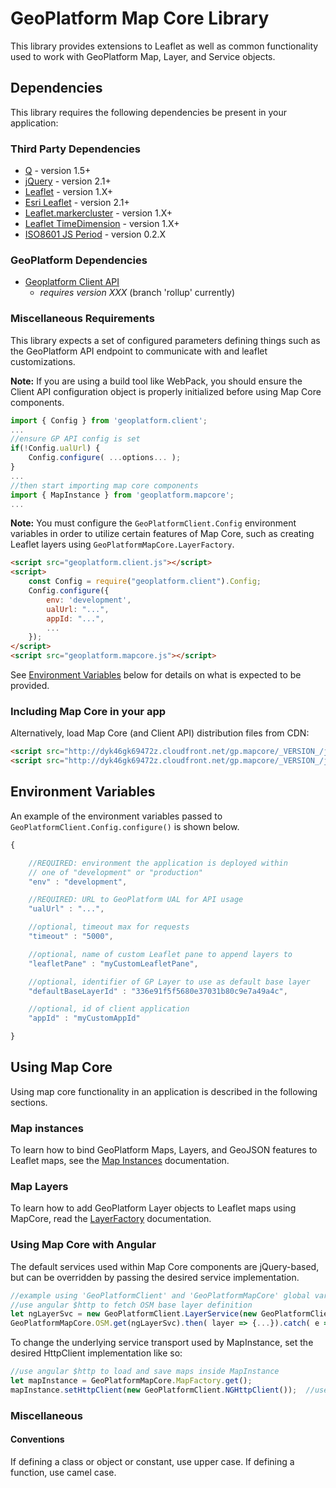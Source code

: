 # GeoPlatform Map Core Library
This library provides extensions to Leaflet as well as common functionality used to
work with GeoPlatform Map, Layer, and Service objects.

## Dependencies
This library requires the following dependencies be present in your application:

### Third Party Dependencies

- [Q](https://cdnjs.cloudflare.com/ajax/libs/q.js/1.5.1/q.js) - version 1.5+
- [jQuery](https://cdnjs.cloudflare.com/ajax/libs/jquery/2.2.4/jquery.min.js) - version 2.1+
- [Leaflet](https://cdnjs.cloudflare.com/ajax/libs/leaflet/1.3.1/leaflet.js) - version 1.X+
- [Esri Leaflet](https://cdnjs.cloudflare.com/ajax/libs/esri-leaflet/2.1.2/esri-leaflet.js) - version 2.1+
- [Leaflet.markercluster](https://cdnjs.cloudflare.com/ajax/libs/leaflet.markercluster/1.3.0/leaflet.markercluster.js) - version 1.X+
- [Leaflet TimeDimension](https://cdn.jsdelivr.net/npm/leaflet-timedimension@1.1.0/dist/leaflet.timedimension.src.js) - version 1.X+
- [ISO8601 JS Period](https://cdn.jsdelivr.net/npm/iso8601-js-period@0.2.1/iso8601.min.js) - version 0.2.X



### GeoPlatform Dependencies
- [Geoplatform Client API](https://github.com/GeoPlatform/client-api)
  - _requires version XXX_  (branch 'rollup' currently)

### Miscellaneous Requirements
This library expects a set of configured parameters defining things such as the GeoPlatform API endpoint to communicate with and leaflet customizations.  

__Note:__ If you are using a build tool like WebPack, you should ensure the Client API configuration object is properly initialized before using Map Core components.

```js
import { Config } from 'geoplatform.client';
...
//ensure GP API config is set
if(!Config.ualUrl) {
    Config.configure( ...options... );
}
...
//then start importing map core components
import { MapInstance } from 'geoplatform.mapcore';
...
```

__Note:__ You must configure the `GeoPlatformClient.Config` environment
variables in order to utilize certain features of Map Core, such as creating
Leaflet layers using `GeoPlatformMapCore.LayerFactory`.  

```html
<script src="geoplatform.client.js"></script>
<script>
    const Config = require("geoplatform.client").Config;
    Config.configure({
        env: 'development',
        ualUrl: "...",
        appId: "...",
        ...
    });
</script>
<script src="geoplatform.mapcore.js"></script>
```

See [Environment Variables](Environment_Variables) below for details on what is expected to be provided.

### Including Map Core in your app



Alternatively, load Map Core (and Client API) distribution files from CDN:
```html
<script src="http://dyk46gk69472z.cloudfront.net/gp.mapcore/_VERSION_/js/geoplatform.client.js"></script>
<script src="http://dyk46gk69472z.cloudfront.net/gp.mapcore/_VERSION_/js/geoplatform.mapcore.js"></script>
```


## Environment Variables
An example of the environment variables passed to `GeoPlatformClient.Config.configure()` is shown below.

```javascript
{

    //REQUIRED: environment the application is deployed within
    // one of "development" or "production"
    "env" : "development",

    //REQUIRED: URL to GeoPlatform UAL for API usage
    "ualUrl" : "...",

    //optional, timeout max for requests
    "timeout" : "5000",

    //optional, name of custom Leaflet pane to append layers to
    "leafletPane" : "myCustomLeafletPane",

    //optional, identifier of GP Layer to use as default base layer
    "defaultBaseLayerId" : "336e91f5f5680e37031b80c9e7a49a4c",

    //optional, id of client application
    "appId" : "myCustomAppId"

}
```


## Using Map Core
Using map core functionality in an application is described in the following sections.


### Map instances
To learn how to bind GeoPlatform Maps, Layers, and GeoJSON features to
Leaflet maps, see the [Map Instances](src/map/instance.md) documentation.

### Map Layers
To learn how to add GeoPlatform Layer objects to Leaflet maps using MapCore, read
the [LayerFactory](src/layer/factory.md) documentation.

### Using Map Core with Angular
The default services used within Map Core components are jQuery-based,
but can be overridden by passing the desired service implementation.

```javascript
//example using 'GeoPlatformClient' and 'GeoPlatformMapCore' global variables
//use angular $http to fetch OSM base layer definition
let ngLayerSvc = new GeoPlatformClient.LayerService(new GeoPlatformClient.NGHttpClient());
GeoPlatformMapCore.OSM.get(ngLayerSvc).then( layer => {...}).catch( e => {...});
```

To change the underlying service transport used by MapInstance, set the
desired HttpClient implementation like so:

```javascript
//use angular $http to load and save maps inside MapInstance
let mapInstance = GeoPlatformMapCore.MapFactory.get();
mapInstance.setHttpClient(new GeoPlatformClient.NGHttpClient());  //use angular
```


### Miscellaneous

#### Conventions
If defining a class or object or constant, use upper case. If defining a function,
use camel case.
